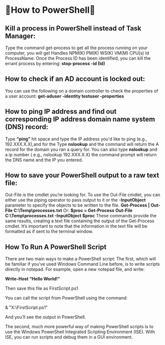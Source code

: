 # 📃How to PowerShell📃

## Kill a process in PowerShell instead of Task Manager: 
Type the command get-process to get all the process running on your computer, you will get Handles NPM(K) PM(K) WS(K) VM(M) CPU(s) Id ProcessName. Once the Process ID has been identified, you can kill the errant process by entering:             **stop-process -id (Id)**

## How to check if an AD account is locked out:
You can use the following on a domain controller to check the properties of a user account:    **get-aduser -identity testuser -properties**

## How to ping IP address and find out corresponding IP address domain name system (DNS) record:
Type **“ping”** hit space and type the IP address you'd like to ping (e.g., 192.XXX.X.X),and for the Type **nslookup** and the command will return the A record for the domain you ran a query for. You can also type **nslookup** and a ip number ( e.g., nslookup 192.XXX.X.X) the command prompt will return the DNS name and the IP you entered.

## How to save your PowerShell output to a raw text file:
Out-File is the cmdlet you’re looking for.
To use the Out-File cmdlet, you can either use the piping operator to pass output to it or the **-InputObject** parameter to specify the objects to be written to the file.
**Get-Process | Out-File C:\Temp\processes.txt**
Or:
**$proc = Get-Process**
**Out-File C:\Temp\processes.txt -InputObject $proc**
These commands provide the same results, creating a text file containing the output of the Get-Process cmdlet. It’s important to note that the information in the text file will be formatted as if sent to the terminal window.





## How To Run A PowerShell Script
There are two main ways to make a PowerShell script:
The first, which will be familiar if you’ve used Windows Command Line before, is to write scripts directly in notepad. For example, open a new notepad file, and write:

**Write-Host “Hello World!”**

Then save this file as FirstScript.ps1

You can call the script from PowerShell using the command:

& "X:\FirstScript.ps1"

And you’ll see the output in PowerShell.

The second, much more powerful way of making PowerShell scripts is to use the Windows PowerShell Integrated Scripting Environment (ISE). With ISE, you can run scripts and debug them in a GUI environment. 
